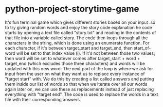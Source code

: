 # python-project-storytime-game
It's fun terminal game which gives different stories based on your input .so to try giving random words and enjoy the story
code explanation
he code starts by opening a text file called "story.txt" and reading in the contents of that file into a variable called story.
The code then loops through all the characters in the string, which is done using an enumerate function.
For each character, if it's between target_start and target_end, then start_of-word will be set to that index value (i).
If it's not between those two values, then word will be set to whatever comes after target_start + word + target_end (which excludes those three characters) and words will be updated with this new word.
The next part of the loop is where we ask for input from the user on what they want us to replace every instance of "target start" with.
We do this by creating a list called answers and putting them inside our list of words so that when we iterate over all our words again later on, we can use these as replacements instead of just replacing everything with "target end".
The code is used to replace the words in a text file with their corresponding answers.
